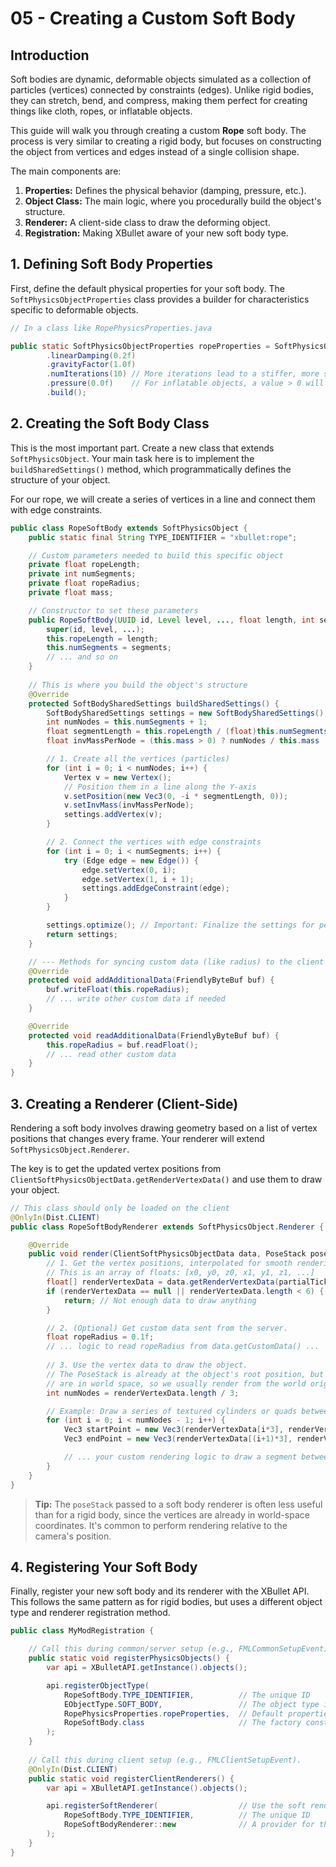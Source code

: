 # 05 - Creating a Custom Soft Body

## Introduction

Soft bodies are dynamic, deformable objects simulated as a collection of particles (vertices) connected by constraints (edges). Unlike rigid bodies, they can stretch, bend, and compress, making them perfect for creating things like cloth, ropes, or inflatable objects.

This guide will walk you through creating a custom **Rope** soft body. The process is very similar to creating a rigid body, but focuses on constructing the object from vertices and edges instead of a single collision shape.

The main components are:
1.  **Properties:** Defines the physical behavior (damping, pressure, etc.).
2.  **Object Class:** The main logic, where you procedurally build the object's structure.
3.  **Renderer:** A client-side class to draw the deforming object.
4.  **Registration:** Making XBullet aware of your new soft body type.

## 1. Defining Soft Body Properties

First, define the default physical properties for your soft body. The `SoftPhysicsObjectProperties` class provides a builder for characteristics specific to deformable objects.

```java
// In a class like RopePhysicsProperties.java

public static SoftPhysicsObjectProperties ropeProperties = SoftPhysicsObjectProperties.builder()
        .linearDamping(0.2f)
        .gravityFactor(1.0f)
        .numIterations(10) // More iterations lead to a stiffer, more stable simulation
        .pressure(0.0f)    // For inflatable objects, a value > 0 will make it expand
        .build();
```

## 2. Creating the Soft Body Class

This is the most important part. Create a new class that extends `SoftPhysicsObject`. Your main task here is to implement the `buildSharedSettings()` method, which programmatically defines the structure of your object.

For our rope, we will create a series of vertices in a line and connect them with edge constraints.

```java
public class RopeSoftBody extends SoftPhysicsObject {
    public static final String TYPE_IDENTIFIER = "xbullet:rope";

    // Custom parameters needed to build this specific object
    private float ropeLength;
    private int numSegments;
    private float ropeRadius;
    private float mass;

    // Constructor to set these parameters
    public RopeSoftBody(UUID id, Level level, ..., float length, int segments, float radius, float mass) {
        super(id, level, ...);
        this.ropeLength = length;
        this.numSegments = segments;
        // ... and so on
    }
    
    // This is where you build the object's structure
    @Override
    protected SoftBodySharedSettings buildSharedSettings() {
        SoftBodySharedSettings settings = new SoftBodySharedSettings();
        int numNodes = this.numSegments + 1;
        float segmentLength = this.ropeLength / (float)this.numSegments;
        float invMassPerNode = (this.mass > 0) ? numNodes / this.mass : 0f;

        // 1. Create all the vertices (particles)
        for (int i = 0; i < numNodes; i++) {
            Vertex v = new Vertex();
            // Position them in a line along the Y-axis
            v.setPosition(new Vec3(0, -i * segmentLength, 0));
            v.setInvMass(invMassPerNode);
            settings.addVertex(v);
        }

        // 2. Connect the vertices with edge constraints
        for (int i = 0; i < numSegments; i++) {
            try (Edge edge = new Edge()) {
                edge.setVertex(0, i);
                edge.setVertex(1, i + 1);
                settings.addEdgeConstraint(edge);
            }
        }

        settings.optimize(); // Important: Finalize the settings for performance
        return settings;
    }

    // --- Methods for syncing custom data (like radius) to the client ---
    @Override
    protected void addAdditionalData(FriendlyByteBuf buf) {
        buf.writeFloat(this.ropeRadius);
        // ... write other custom data if needed
    }

    @Override
    protected void readAdditionalData(FriendlyByteBuf buf) {
        this.ropeRadius = buf.readFloat();
        // ... read other custom data
    }
}
```

## 3. Creating a Renderer (Client-Side)

Rendering a soft body involves drawing geometry based on a list of vertex positions that changes every frame. Your renderer will extend `SoftPhysicsObject.Renderer`.

The key is to get the updated vertex positions from `ClientSoftPhysicsObjectData.getRenderVertexData()` and use them to draw your object.

```java
// This class should only be loaded on the client
@OnlyIn(Dist.CLIENT)
public class RopeSoftBodyRenderer extends SoftPhysicsObject.Renderer {

    @Override
    public void render(ClientSoftPhysicsObjectData data, PoseStack poseStack, ...) {
        // 1. Get the vertex positions, interpolated for smooth rendering.
        // This is an array of floats: [x0, y0, z0, x1, y1, z1, ...]
        float[] renderVertexData = data.getRenderVertexData(partialTicks);
        if (renderVertexData == null || renderVertexData.length < 6) {
            return; // Not enough data to draw anything
        }

        // 2. (Optional) Get custom data sent from the server.
        float ropeRadius = 0.1f;
        // ... logic to read ropeRadius from data.getCustomData() ...
        
        // 3. Use the vertex data to draw the object.
        // The PoseStack is already at the object's root position, but the vertices
        // are in world space, so we usually render from the world origin (0,0,0).
        int numNodes = renderVertexData.length / 3;

        // Example: Draw a series of textured cylinders or quads between the vertices
        for (int i = 0; i < numNodes - 1; i++) {
            Vec3 startPoint = new Vec3(renderVertexData[i*3], renderVertexData[i*3+1], renderVertexData[i*3+2]);
            Vec3 endPoint = new Vec3(renderVertexData[(i+1)*3], renderVertexData[(i+1)*3+1], renderVertexData[(i+1)*3+2]);

            // ... your custom rendering logic to draw a segment between startPoint and endPoint ...
        }
    }
}
```
> **Tip:** The `poseStack` passed to a soft body renderer is often less useful than for a rigid body, since the vertices are already in world-space coordinates. It's common to perform rendering relative to the camera's position.

## 4. Registering Your Soft Body

Finally, register your new soft body and its renderer with the XBullet API. This follows the same pattern as for rigid bodies, but uses a different object type and renderer registration method.

```java
public class MyModRegistration {

    // Call this during common/server setup (e.g., FMLCommonSetupEvent).
    public static void registerPhysicsObjects() {
        var api = XBulletAPI.getInstance().objects();

        api.registerObjectType(
            RopeSoftBody.TYPE_IDENTIFIER,          // The unique ID
            EObjectType.SOFT_BODY,                 // The object type is SOFT_BODY
            RopePhysicsProperties.ropeProperties,  // Default properties
            RopeSoftBody.class                     // The factory constructor
        );
    }
    
    // Call this during client setup (e.g., FMLClientSetupEvent).
    @OnlyIn(Dist.CLIENT)
    public static void registerClientRenderers() {
        var api = XBulletAPI.getInstance().objects();

        api.registerSoftRenderer(                  // Use the soft renderer method
            RopeSoftBody.TYPE_IDENTIFIER,          // The unique ID
            RopeSoftBodyRenderer::new              // A provider for the renderer
        );
    }
}
```